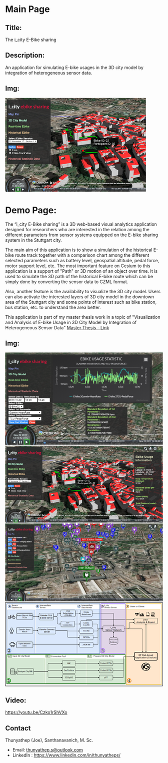 # Main Page
## Title: 
The i_city E-Bike sharing
## Description:
An application for simulating E-bike usages in the 3D city model by integration of heterogeneous sensor data.
## Img:
![picture](img/representative-screenshot.png)

# Demo Page:
The “i_city E-Bike sharing” is a 3D web-based visual analytics application designed for researchers who are interested in the relation among the different parameters from sensor systems equipped on the E-bike sharing system in the Stuttgart city.

The main aim of this application is to show a simulation of the historical E-bike route track together with a comparison chart among the different selected parameters such as battery level, geospatial altitude, pedal force, motor support level, etc. The most important feature on Cesium to this application is a support of "Path" or 3D motion of an object over time. It is used to simulate the 3D path of the historical E-bike route which can be simply done by converting the sensor data to CZML format.

Also, another feature is the availability to visualize the 3D city model. Users can also activate the interested layers of 3D city model in the downtown area of the Stuttgart city and some points of interest such as bike station, bus station, etc. to understand the area better. 

This application is part of my master thesis work in a topic of "Visualization and Analysis of E-bike Usage in 3D City Model by Integration of Heterogeneous Sensor Data" [Master Thesis - Link](https://www.coors-online.de/en/lehre/abschlussarbeiten/master-arbeit-joe-thunyathep-santhanavanich/)

## Img:
![picture](img/iCity_HistoricalStatistic.png)
![picture](img/i_cityEbikeSharing.png)
![picture](img/iCity_Mappin.png)
![picture](img/SystemArchitechture.png)
## Video:
https://youtu.be/Czko1rShVXo

## Contact
Thunyathep (Joe), Santhanavanich, M. Sc.
 * Email: thunyathep.s@outlook.com
 * LinkedIn : https://www.linkedin.com/in/thunyatheps/
